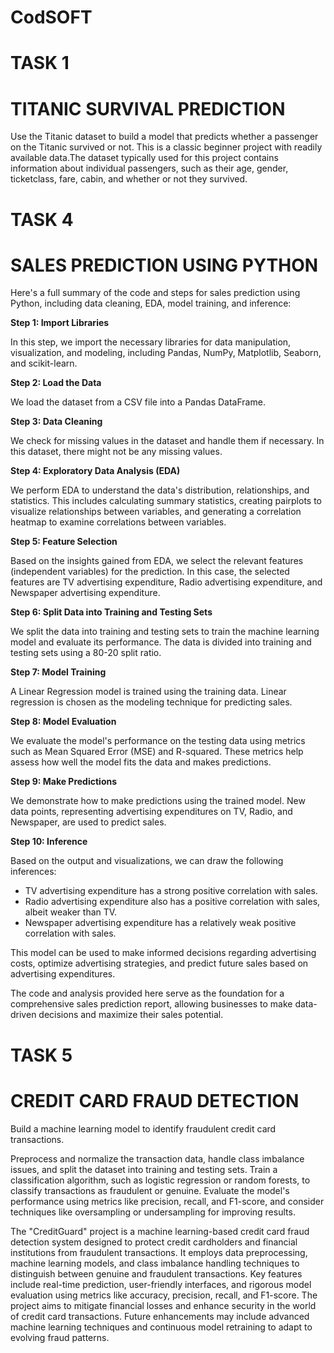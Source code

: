 # CodSOFT
# TASK 1
# TITANIC SURVIVAL PREDICTION

Use the Titanic dataset to build a model that predicts whether a passenger on the Titanic survived or not. This is a classic beginner project with readily available data.The dataset typically used for this project contains information about individual passengers, such as their age, gender, ticketclass, fare, cabin, and whether or not they survived.

# TASK 4
# SALES PREDICTION USING PYTHON

Here's a full summary of the code and steps for sales prediction using Python, including data cleaning, EDA, model training, and inference:

**Step 1: Import Libraries**

In this step, we import the necessary libraries for data manipulation, visualization, and modeling, including Pandas, NumPy, Matplotlib, Seaborn, and scikit-learn.

**Step 2: Load the Data**

We load the dataset from a CSV file into a Pandas DataFrame.

**Step 3: Data Cleaning**

We check for missing values in the dataset and handle them if necessary. In this dataset, there might not be any missing values.

**Step 4: Exploratory Data Analysis (EDA)**

We perform EDA to understand the data's distribution, relationships, and statistics. This includes calculating summary statistics, creating pairplots to visualize relationships between variables, and generating a correlation heatmap to examine correlations between variables.

**Step 5: Feature Selection**

Based on the insights gained from EDA, we select the relevant features (independent variables) for the prediction. In this case, the selected features are TV advertising expenditure, Radio advertising expenditure, and Newspaper advertising expenditure.

**Step 6: Split Data into Training and Testing Sets**

We split the data into training and testing sets to train the machine learning model and evaluate its performance. The data is divided into training and testing sets using a 80-20 split ratio.

**Step 7: Model Training**

A Linear Regression model is trained using the training data. Linear regression is chosen as the modeling technique for predicting sales.

**Step 8: Model Evaluation**

We evaluate the model's performance on the testing data using metrics such as Mean Squared Error (MSE) and R-squared. These metrics help assess how well the model fits the data and makes predictions.

**Step 9: Make Predictions**

We demonstrate how to make predictions using the trained model. New data points, representing advertising expenditures on TV, Radio, and Newspaper, are used to predict sales.

**Step 10: Inference**

Based on the output and visualizations, we can draw the following inferences:

- TV advertising expenditure has a strong positive correlation with sales.
- Radio advertising expenditure also has a positive correlation with sales, albeit weaker than TV.
- Newspaper advertising expenditure has a relatively weak positive correlation with sales.

This model can be used to make informed decisions regarding advertising costs, optimize advertising strategies, and predict future sales based on advertising expenditures.

The code and analysis provided here serve as the foundation for a comprehensive sales prediction report, allowing businesses to make data-driven decisions and maximize their sales potential.

# TASK 5

# CREDIT CARD FRAUD DETECTION

Build a machine learning model to identify fraudulent credit card transactions.

Preprocess and normalize the transaction data, handle class imbalance issues, and split the dataset into training and testing sets. Train a classification algorithm, such as logistic regression or random
forests, to classify transactions as fraudulent or genuine. Evaluate the model's performance using metrics like precision, recall, and F1-score, and consider techniques like oversampling or undersampling for improving results.

The "CreditGuard" project is a machine learning-based credit card fraud detection system designed to protect credit cardholders and financial institutions from fraudulent transactions. It employs data preprocessing, machine learning models, and class imbalance handling techniques to distinguish between genuine and fraudulent transactions. Key features include real-time prediction, user-friendly interfaces, and rigorous model evaluation using metrics like accuracy, precision, recall, and F1-score. The project aims to mitigate financial losses and enhance security in the world of credit card transactions. Future enhancements may include advanced machine learning techniques and continuous model retraining to adapt to evolving fraud patterns.




